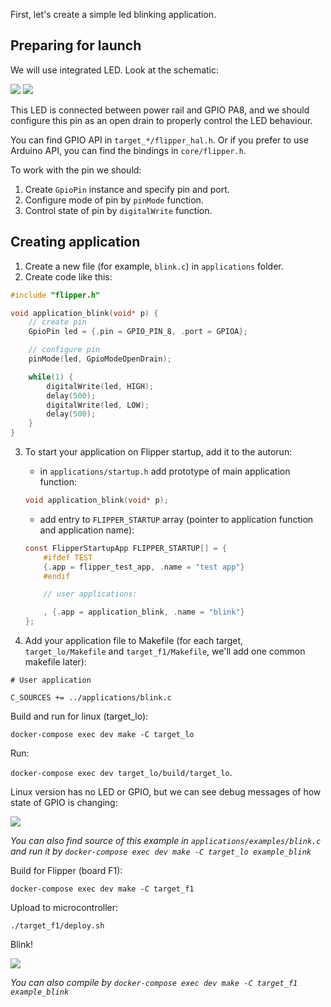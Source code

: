 First, let's create a simple led blinking application.

## Preparing for launch

We will use integrated LED. Look at the schematic:

![](https://github.com/Flipper-Zero/flipperzero-firmware-community/raw/master/wiki_static/application_examples/leds.png)
![](https://github.com/Flipper-Zero/flipperzero-firmware-community/raw/master/wiki_static/application_examples/gpio_pa8.png)

This LED is connected between power rail and GPIO PA8, and we should configure this pin as an open drain to properly control the LED behaviour.

You can find GPIO API in `target_*/flipper_hal.h`. Or if you prefer to use Arduino API, you can find the bindings in `core/flipper.h`.

To work with the pin we should:

1. Create `GpioPin` instance and specify pin and port.
2. Configure mode of pin by `pinMode` function.
3. Control state of pin by `digitalWrite` function.

## Creating application

1. Create a new file (for example, `blink.c`) in `applications` folder.
2. Create code like this:

```C
#include "flipper.h"

void application_blink(void* p) {
    // create pin
    GpioPin led = {.pin = GPIO_PIN_8, .port = GPIOA};

    // configure pin
    pinMode(led, GpioModeOpenDrain);

    while(1) {
        digitalWrite(led, HIGH);
        delay(500);
        digitalWrite(led, LOW);
        delay(500);
    }
}
```
3. To start your application on Flipper startup, add it to the autorun:
    * in `applications/startup.h` add prototype of main application function:

    ```C
    void application_blink(void* p);
    ```

    * add entry to `FLIPPER_STARTUP` array (pointer to application function and application name):

    ```C
    const FlipperStartupApp FLIPPER_STARTUP[] = {
        #ifdef TEST
        {.app = flipper_test_app, .name = "test app"}
        #endif

        // user applications:

        , {.app = application_blink, .name = "blink"}  
    };
    ```

4. Add your application file to Makefile (for each target, `target_lo/Makefile` and `target_f1/Makefile`, we'll add one common makefile later):

```
# User application

C_SOURCES += ../applications/blink.c
```

Build and run for linux (target_lo):

`docker-compose exec dev make -C target_lo`

Run:

`docker-compose exec dev target_lo/build/target_lo`.

Linux version has no LED or GPIO, but we can see debug messages of how state of GPIO is changing:

![](https://github.com/Flipper-Zero/flipperzero-firmware-community/raw/master/wiki_static/application_examples/example_blink.gif)

_You can also find source of this example in `applications/examples/blink.c` and run it by `docker-compose exec dev make -C target_lo example_blink`_

Build for Flipper (board F1):

`docker-compose exec dev make -C target_f1`

Upload to microcontroller:

`./target_f1/deploy.sh`

Blink!

![](https://github.com/Flipper-Zero/flipperzero-firmware-community/raw/master/wiki_static/application_examples/example_blink_hw.gif)

_You can also compile by `docker-compose exec dev make -C target_f1 example_blink`_

